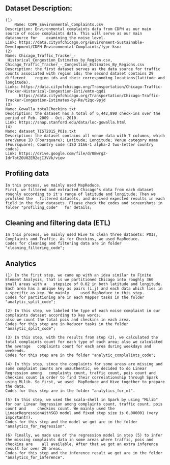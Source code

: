 ## Dataset Description:
	(1)
    	Name: CDPH_Environmental_Complaints.csv 
	Description: Environmental complaints data from CDPH as our main source of noise complaints data. This will serve as our main datasource for 	examining the noise level. 
	Link: https://data.cityofchicago.org/Environment-Sustainable-Development/CDPH-Environmental-Complaints/fypr-ksnz
	(2)
	Name: Chicago_Traffic_Tracker_-_Historical_Congestion_Estimates_by_Region.csv, Chicago_Traffic_Tracker_-_Congestion_Estimates_By_Regions.csv
	Description: the first dataset serves as the data source for traffic counts associated with region ids; the second dataset contains 29 different 	region ids and their corresponding locations(latitude and longitude).
	Links: https://data.cityofchicago.org/Transportation/Chicago-Traffic-Tracker-Historical-Congestion-Esti/emtn-qqdi
		  https://data.cityofchicago.org/Transportation/Chicago-Traffic-Tracker-Congestion-Estimates-by-Re/t2qc-9pjd
	(3)
	Name: Gowalla_totalCheckins.txt
	Description: the dataset has a total of 6,442,890 check-ins over the period of Feb. 2009 - Oct. 2010.
	Link: https://snap.stanford.edu/data/loc-gowalla.html
	(4)
	Name: dataset_TIST2015_POIs.txt
	Description: the dataset contains all venue data with 7 columns, which are:Venue ID (Foursquare); Latitude; Longitude; Venue category name 	(Foursquare); Country code (ISO 3166-1 alpha-2 two-letter country codes).
	Link: https://drive.google.com/file/d/0BwrgZ-IdrTotZ0U0ZER2ejI3VVk/view

## Profiling data 
	In this process, we mainly used MapReduce. 
	First, we filtered and extracted Chicago's data from each dataset roughly according to it's range of latitude and longitude; Then we profiled the 	filtered datasets, and derived expected results in each field in the four datasets. Please check the codes and screenshots in folder "profiling_code" 	for details; 

## Cleaning and filtering data (ETL)
	In this process, we mainly used Hive to clean three datasets: POIs, Complaints and Traffic. As for Checkins, we used MapReduce. 
	Codes for cleaning and filtering data are in folder "cleaning_filtering_code";

## Analytics
	(1) In the first step, we came up with an idea similar to Finite Element Analysis, that is we partitioned Chicago into roughly 360 small areas with a 	stepsize of 0.02 in both latitude and longitude. Each area has a unique key as pairs (i,j) and each data which lies in a specific as key. We mainly 	used MapReduce in this step. 
	Codes for partitioning are in each Mapper tasks in the folder "analytic_split_code";

	(2) In this step, we labeled the type of each noise complaint in our complaints dataset according to key words;
	also we count the total pois and checkins in each area.
	Codes for this step are in Reducer tasks in the folder "analytic_split_code";

	(3) In this step, with the results from step (2), we calculated the total complaints count for each type of each area; also we calculated the average 	complaints count for each area during weekdays and weekends.
	Codes for this step are in the folder "analytic_complalints_code";

	(4) In this step, since the complaints for some areas are missing and some complaint counts are unauthentic, we decided to do Linear Regression among 	complaints count, traffic count, pois count and checkins count in order to find their correlationship through Spark using MLlib. So first, we used 	MapReduce and Hive together to prepare the data.
	Codes for this step are in the folder "analytics_for_ml".

	(5) In this step, we used the scala-shell in Spark by using "MLlib" for our Linear Regression among complaints count, traffic count, pois count and 	checkins count. We mainly used the LinearRegressionWithSGD model and fixed step size is 0.000001 (very important!).
	Codes for this step and the model we got are in the folder "analytics_for_regression".

	(6) Finally, we made use of the regression model in step (5) to infer the missing complaints data in some areas where traffic, pois and checkins are 	all available. After that we got an extra inference result for over 20 areas. 
	Codes for this step and the inference result we got are in the folder "analytics_for_inference".